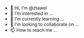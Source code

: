 - 👋 Hi, I’m @ztawei
- 👀 I’m interested in ...
- 🌱 I’m currently learning ...
- 💞️ I’m looking to collaborate on ...
- 📫 How to reach me ...

<!---
ztawei/ztawei is a ✨ special ✨ repository because its `README.md` (this file) appears on your GitHub profile.
You can click the Preview link to take a look at your changes.
--->
